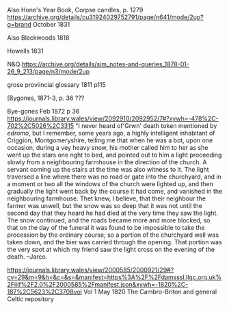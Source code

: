 


Also Hone's Year Book,  Corpse candles, p. 1279 https://archive.org/details/cu31924029752791/page/n641/mode/2up?q=brand October 1831



Also Blackwoods 1818

Howells 1831

N&Q https://archive.org/details/sim_notes-and-queries_1878-01-26_9_213/page/n3/mode/2up


grose  proviincial glossary 1811 p115

[Bygones, 1871-3, p. 36 ???

 Bye-gones Feb 1872 p 36 https://journals.library.wales/view/2092910/2092952/7#?xywh=-478%2C-702%2C5026%2C3315 "I never heard of'Grwn' death token mentioned by  *edromo*, but I remember, some years ago, a highly intelligent inhabitant of Criggion, Montgomeryshire, telling me that when he was a bot, upon one occasion, during a vey heavy snow, his mother called him to her as she went up the stars one nght to bed, and pointed out to him a light proceeding slowly from a neighbouring farmhouse in the direction of the church. A servant coming up the stairs at the time was also witness to it. The light traversed a line where there was no road or gate into the churchyard, and in a moment or two all the windows of the church were lighted up, and then gradually the light went back by the course it had come, and vanished in the neighbouring farmhouse. Thet knew, I believe, that their neighbour the farmer was unwell, but the snow was so deep that it was not until the second day that they heard he had died at the very time they saw the light. The snow continued, and the roads became more and more blocked, so that on the day of the funeral it was found to be impossible to take the procession by the ordinary course; so a portion of the churchyard wall was taken down, and the bier was carried through the opening. That portion was the very spot at which my friend saw the light cross on the evening of the death. –Jarco.



https://journals.library.wales/view/2000585/2000921/29#?cv=29&m=9&h=&c=&s=&manifest=https%3A%2F%2Fdamsssl.llgc.org.uk%2Fiiif%2F2.0%2F2000585%2Fmanifest.json&xywh=-1820%2C-187%2C5623%2C3708vol Vol 1 May 1820 The Cambro-Briton and general Celtic repository



